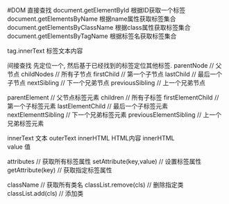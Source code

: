 #DOM
直接查找
document.getElementById             根据ID获取一个标签
document.getElementsByName          根据name属性获取标签集合
document.getElementsByClassName     根据class属性获取标签集合
document.getElementsByTagName       根据标签名获取标签集合

tag.innerText
标签文本内容

间接查找
先定位一个, 然后基于已经找到的标签定位其他标签.
parentNode          // 父节点
childNodes          // 所有子节点
firstChild          // 第一个子节点
lastChild           // 最后一个子节点
nextSibling         // 下一个兄弟节点
previousSibling     // 上一个兄弟节点

parentElement           // 父节点标签元素
children                // 所有子标签
firstElementChild       // 第一个子标签元素
lastElementChild        // 最后一个子标签元素
nextElementtSibling     // 下一个兄弟标签元素
previousElementSibling  // 上一个兄弟标签元素

innerText   文本
outerText
innerHTML   HTML内容
innerHTML  
value       值

attributes                // 获取所有标签属性
setAttribute(key,value)   // 设置标签属性
getAttribute(key)         // 获取指定标签属性


className                // 获取所有类名
classList.remove(cls)    // 删除指定类
classList.add(cls)       // 添加类
